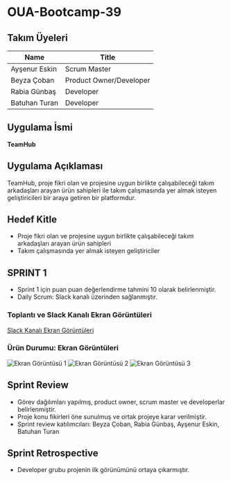 # OUA-Bootcamp-39

## Takım Üyeleri

| Name           | Title                  |
| -------------- | ---------------------- |
| Ayşenur Eskin  | Scrum Master           |
| Beyza Çoban    | Product Owner/Developer|
| Rabia Günbaş   | Developer              |
| Batuhan Turan  | Developer              |

## Uygulama İsmi
**TeamHub**

## Uygulama Açıklaması
TeamHub, proje fikri olan ve projesine uygun birlikte çalışabileceği takım arkadaşları arayan ürün sahipleri ile takım çalışmasında yer almak isteyen geliştiricileri bir araya getiren bir platformdur.

## Hedef Kitle
- Proje fikri olan ve projesine uygun birlikte çalışabileceği takım arkadaşları arayan ürün sahipleri
- Takım çalışmasında yer almak isteyen geliştiriciler

## SPRINT 1

- Sprint 1 için puan puan değerlendirme tahmini 10 olarak belirlenmiştir.
- Daily Scrum: Slack kanalı üzerinden sağlanmıştır.

### Toplantı ve Slack Kanalı Ekran Görüntüleri
[Slack Kanalı Ekran Görüntüleri](https://drive.google.com/drive/folders/1x0s_GVilwxavy_-ksozzCdsEhO9km6QN?usp=sharing)

### Ürün Durumu: Ekran Görüntüleri
![Ekran Görüntüsü 1](images/1-3.jpg)
![Ekran Görüntüsü 2](images/2-3.jpg)
![Ekran Görüntüsü 3](images/3-3.jpg)

## Sprint Review
- Görev dağılımları yapılmış, product owner, scrum master ve developerlar belirlenmiştir.
- Proje konu fikirleri öne sunulmuş ve ortak projeye karar verilmiştir.
- Sprint review katılımcıları: Beyza Çoban, Rabia Günbaş, Ayşenur Eskin, Batuhan Turan

## Sprint Retrospective
- Developer grubu projenin ilk görünümünü ortaya çıkarmıştır.
